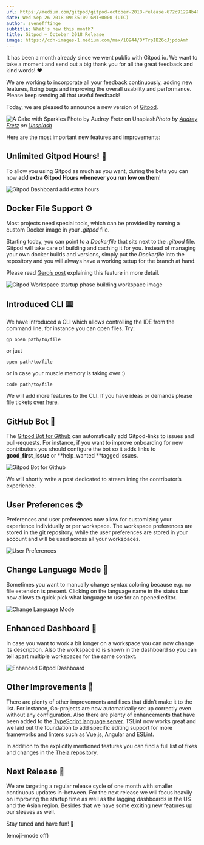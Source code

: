 ```yaml
---
url: https://medium.com/gitpod/gitpod-october-2018-release-672c91294b40
date: Wed Sep 26 2018 09:35:09 GMT+0000 (UTC)
author: svenefftinge
subtitle: What's new this month?
title: Gitpod — October 2018 Release
image: https://cdn-images-1.medium.com/max/10944/0*TrpIB26qJjpdoAmh
---
```


It has been a month already since we went public with Gitpod.io. We want to take a moment and send out a big thank you for all the great feedback and kind words! <span aria-hidden="true">❤️</span>

We are working to incorporate all your feedback continuously, adding new features, fixing bugs and improving the overall usability and performance.
Please keep sending all that useful feedback!

Today, we are pleased to announce a new version of [Gitpod](https://www.gitpod.io).

![A Cake with Sparkles Photo by [Audrey Fretz](https://unsplash.com/@parkstreet?utm_source=medium&utm_medium=referral) on [Unsplash](https://unsplash.com?utm_source=medium&utm_medium=referral)](https://cdn-images-1.medium.com/max/10944/0*TrpIB26qJjpdoAmh)*Photo by [Audrey Fretz](https://unsplash.com/@parkstreet?utm_source=medium&utm_medium=referral) on [Unsplash](https://unsplash.com?utm_source=medium&utm_medium=referral)*

Here are the most important new features and improvements:

## Unlimited Gitpod Hours! 🎁

To allow you using Gitpod as much as you want, during the beta you can now
**add extra Gitpod Hours whenever you run low on them**!

![Gitpod Dashboard add extra hours](https://cdn-images-1.medium.com/max/5364/1*JUfY6XPR9o74dYU1kNWvcA.png)

## Docker File Support ⚙️

Most projects need special tools, which can be provided by naming a custom Docker image in your *.gitpod* file.

Starting today, you can point to a *Dockerfile* that sits next to the *.gitpod* file. Gitpod will take care of building and caching it for you. Instead of managing your own docker builds and versions, simply put the *Dockerfile* into the repository and you will always have a working setup for the branch at hand.

Please read [Gero’s post](/blog/docker-in-gitpod) explaining this feature in more detail.

![Gitpod Workspace startup phase building workspace image](https://cdn-images-1.medium.com/max/3988/1*IBKSgvfSNzbcyz8YUIc4cg.png)

## Introduced CLI ⌨️

We have introduced a CLI which allows controlling the IDE from the command line, for instance you can open files. Try:

    gp open path/to/file

or just

    open path/to/file

or in case your muscle memory is taking over :)

    code path/to/file

We will add more features to the CLI. If you have ideas or demands please file tickets [over here](https://github.com/gitpod-io/gitpod/issues).

## GitHub Bot 🤖

The [Gitpod Bot for Github](https://github.com/apps/gitpod-io) can automatically add Gitpod-links to issues and pull-requests. For instance, if you want to improve onboarding for new contributors you should configure the bot so it adds links to **good_first_issue** or **help_wanted **tagged issues.

![Gitpod Bot for Github](/gitpod-bot-for-gh.png)

We will shortly write a post dedicated to streamlining the contributor’s experience.

## User Preferences 🤓

Preferences and user preferences now allow for customizing your experience individually or per workspace. The workspace preferences are stored in the git repository, while the user preferences are stored in your account and will be used across all your workspaces.

![User Preferences](https://cdn-images-1.medium.com/max/6280/1*0SbAwb4vDj28OVvvQmdflQ.png)

## Change Language Mode 💬

Sometimes you want to manually change syntax coloring because e.g. no file extension is present. Clicking on the language name in the status bar now allows to quick pick what language to use for an opened editor.

![Change Language Mode](https://cdn-images-1.medium.com/max/4836/1*HVSkKl7A0oxt3S0UDshHGw.png)

## Enhanced Dashboard 💄

In case you want to work a bit longer on a workspace you can now change its description. Also the workspace id is shown in the dashboard so you can tell apart multiple workspaces for the same context.

![Enhanced Gitpod Dashboard](https://cdn-images-1.medium.com/max/4532/1*7xvMmtyT_afIYtj0nX-7Pw.png)

## Other Improvements 🚀

There are plenty of other improvements and fixes that didn’t make it to the list. For instance, Go-projects are now automatically set up correctly even without any configuration. Also there are plenty of enhancements that have been added to the [TypeScript language server](https://github.com/theia-ide/typescript-language-server). TSLint now works great and we laid out the foundation to add specific editing support for more frameworks and linters such as Vue.js, Angular and ESLint.

In addition to the explicitly mentioned features you can find a full list of fixes and changes in the [Theia repository](https://github.com/theia-ide/theia).

## **Next Release 🔆**

We are targeting a regular release cycle of one month with smaller continuous updates in-between. For the next release we will focus heavily on improving the startup time as well as the lagging dashboards in the US and the Asian region. Besides that we have some exciting new features up our sleeves as well.

Stay tuned and have fun! <span aria-hidden="true">🎉</span>

(emoji-mode off)
